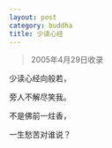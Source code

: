 ```yaml
---
layout: post
category: buddha
title: 少读心经
---
```


> 2005年4月29日收录

少读心经向般若，

旁人不解尽笑我。

不是佛前一炷香，

一生愁苦对谁说？